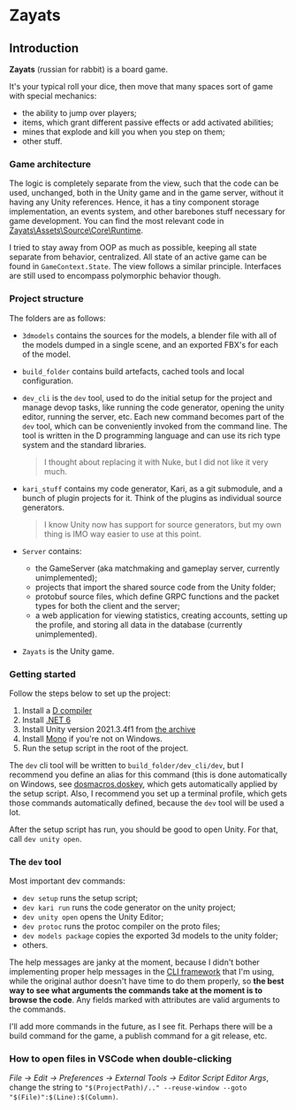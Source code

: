 # Zayats


## Introduction

**Zayats** (russian for rabbit) is a board game.

It's your typical roll your dice, then move that many spaces sort of game with special mechanics:
- the ability to jump over players;
- items, which grant different passive effects or add activated abilities;
- mines that explode and kill you when you step on them;
- other stuff.


### Game architecture

The logic is completely separate from the view, such that the code can be used, unchanged, both in the Unity game and in the game server, without it having any Unity references.
Hence, it has a tiny component storage implementation, an events system, and other barebones stuff necessary for game development.
You can find the most relevant code in [Zayats\Assets\Source\Core\Runtime](Zayats\Assets\Source\Core\Runtime).

I tried to stay away from OOP as much as possible, keeping all state separate from behavior, centralized.
All state of an active game can be found in `GameContext.State`.
The view follows a similar principle.
Interfaces are still used to encompass polymorphic behavior though.


### Project structure

The folders are as follows:

- `3dmodels` contains the sources for the models, a blender file with all of the models dumped in a single scene, and an exported FBX's for each of the model.

- `build_folder` contains build artefacts, cached tools and local configuration.

- `dev_cli` is the `dev` tool, used to do the initial setup for the project and manage devop tasks, like running the code generator, opening the unity editor, running the server, etc.
  Each new command becomes part of the `dev` tool, which can be conveniently invoked from the command line.
  The tool is written in the D programming language and can use its rich type system and the standard libraries.
  > I thought about replacing it with Nuke, but I did not like it very much.

- `kari_stuff` contains my code generator, Kari, as a git submodule, and a bunch of plugin projects for it.
  Think of the plugins as individual source generators.
  > I know Unity now has support for source generators, but my own thing is IMO way easier to use at this point.

- `Server` contains:
  * the GameServer (aka matchmaking and gameplay server, currently unimplemented);
  * projects that import the shared source code from the Unity folder;
  * protobuf source files, which define GRPC functions and the packet types for both the client and the server;
  * a web application for viewing statistics, creating accounts, setting up the profile, and storing all data in the database (currently unimplemented).

- `Zayats` is the Unity game.


### Getting started

Follow the steps below to set up the project:
1. Install a [D compiler](https://dlang.org/download.html)
2. Install [.NET 6](https://dotnet.microsoft.com/en-us/download/dotnet/6.0)
3. Install Unity version 2021.3.4f1 from [the archive](https://unity3d.com/get-unity/download/archive)
4. Install [Mono](https://www.mono-project.com/docs/getting-started/install/) if you're not on Windows.
5. Run the setup script in the root of the project.

The `dev` cli tool will be written to `build_folder/dev_cli/dev`, but I recommend you define an alias for this command (this is done automatically on Windows, see [dosmacros.doskey](dosmacros.doskey), which gets automatically applied by the setup script.
Also, I recommend you set up a terminal profile, which gets those commands automatically defined, because the `dev` tool will be used a lot.

After the setup script has run, you should be good to open Unity.
For that, call `dev unity open`.


### The `dev` tool

Most important dev commands:
- `dev setup` runs the setup script;
- `dev kari run` runs the code generator on the unity project;
- `dev unity open` opens the Unity Editor;
- `dev protoc` runs the protoc compiler on the proto files;
- `dev models package` copies the exported 3d models to the unity folder;
- others.

The help messages are janky at the moment, because I didn't bother implementing proper help messages in the [CLI framework](https://github.com/AntonC9018/jcli) that I'm using, while the original author doesn't have time to do them properly, so **the best way to see what arguments the commands take at the moment is to browse the code**.
Any fields marked with attributes are valid arguments to the commands.


I'll add more commands in the future, as I see fit.
Perhaps there will be a build command for the game, a publish command for a git release, etc.


### How to open files in VSCode when double-clicking

*File -> Edit -> Preferences -> External Tools -> Editor Script Editor Args*, change the string to `"$(ProjectPath)/.." --reuse-window --goto "$(File)":$(Line):$(Column)`.